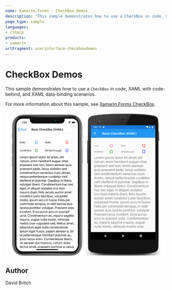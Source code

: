 ```yaml
---
name: Xamarin.Forms - CheckBox Demos
description: "This sample demonstrates how to use a CheckBox in code, XAML with code-behind, and XAML data-binding scenarios #ui"
page_type: sample
languages:
- csharp
products:
- xamarin
urlFragment: userinterface-checkboxdemos
---
```

# CheckBox Demos

This sample demonstrates how to use a `CheckBox` in code, XAML with code-behind, and XAML data-binding scenarios.

For more information about this sample, see [Xamarin.Forms CheckBox](https://docs.microsoft.com/xamarin/xamarin-forms/user-interface/checkbox).

![CheckBox Demos application screenshot](Screenshots/01All.png "CheckBox Demos application screenshot")

## Author

David Britch
